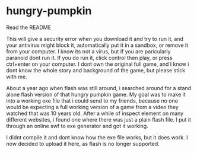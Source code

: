 # hungry-pumpkin
Read the README

This will give a security error when you download it and try to run it, and your antivirus might block it, automatically put it in a sandbox, or remove it from your computer. I know its not a virus, but if you are paricularly paranoid dont run it.
If you do run it, click control then play, or press ctrl+enter on your computer.
I dont own the original full game, and I know i dont know the whole story and background of the game, but please stick with me.

About a year ago when flash was still around, i searched around for a stand alone flash version of that hungry pumpkin game. My goal was to make it into a working exe file that i could send to my friends, because no one would be expecting a full working version of a game from a video they watched that was 10 years old. After a while of inspect element on many different websites, i found one where there was just a plain flash file. I put it through an online swf to exe generator and got it working.

I didnt compile it and dont know how the exe file works, but it does work.
I now decided to upload it here, as flash is no longer supported.
